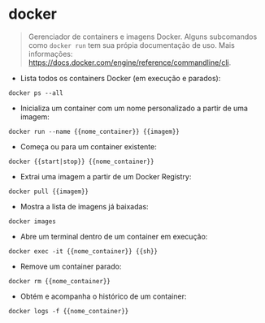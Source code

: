 # docker

> Gerenciador de containers e imagens Docker.
> Alguns subcomandos como `docker run` tem sua própia documentação de uso.
> Mais informações: <https://docs.docker.com/engine/reference/commandline/cli>.

- Lista todos os containers Docker (em execução e parados):

`docker ps --all`

- Inicializa um container com um nome personalizado a partir de uma imagem:

`docker run --name {{nome_container}} {{imagem}}`

- Começa ou para um container existente:

`docker {{start|stop}} {{nome_container}}`

- Extrai uma imagem a partir de um Docker Registry:

`docker pull {{imagem}}`

- Mostra a lista de imagens já baixadas:

`docker images`

- Abre um terminal dentro de um container em execução:

`docker exec -it {{nome_container}} {{sh}}`

- Remove um container parado:

`docker rm {{nome_container}}`

- Obtém e acompanha o histórico de um container:

`docker logs -f {{nome_container}}`
